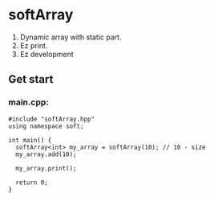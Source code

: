 # softArray
1. Dynamic array with static part.
2. Ez print.
3. Ez development

## Get start
### main.cpp:
    #include "softArray.hpp"
    using namespace soft;

    int main() {
      softArray<int> my_array = softArray(10); // 10 - size
      my_array.add(10);
    
      my_array.print();

      return 0;
    }